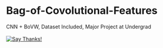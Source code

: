 # Bag-of-Covolutional-Features
CNN + BoVW, Dataset Included, Major Project at Undergrad<br><br>
[![Say Thanks!](https://img.shields.io/badge/Say%20Thanks-!-1EAEDB.svg)](https://saythanks.io/to/acad.grv97@gmail.com)
